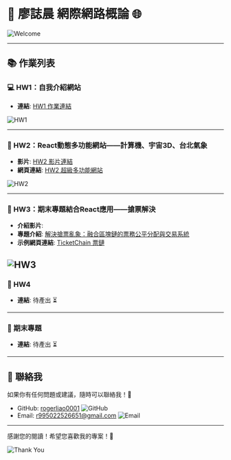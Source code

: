 # 🌟 廖誌晨 網際網路概論 🌐

![Welcome](https://media2.giphy.com/media/v1.Y2lkPTc5MGI3NjExMWUzdXkwczB3NGhqN2FmcGtubjM5d3h1aG5jczZiazNlOWxoc3d2bCZlcD12MV9naWZzX3NlYXJjaCZjdD1n/26tOZ42Mg6pbTUPHW/200.webp) <!-- 加入歡迎的 GIF -->

---

## 📚 作業列表

### 💻 HW1：自我介紹網站
- **連結**: [HW1 作業連結](https://rogerliao0001.github.io/Web-113/hw1) 

![HW1](https://media3.giphy.com/media/v1.Y2lkPTc5MGI3NjExdnc3MjhmNHVlNjVpazdnYjRuODZtamhwY29hOXV1bDd4Ymc5bmp5OCZlcD12MV9naWZzX3NlYXJjaCZjdD1n/WoWm8YzFQJg5i/200.webp) <!-- HW1 相關的 GIF -->

---

### 🎥 HW2：React動態多功能網站——計算機、宇宙3D、台北氣象
- **影片**: [HW2 影片連結](https://www.youtube.com/watch?v=oxUqo_JTftI) 
- **網頁連結**: [HW2 超級多功能網站](https://rogerliao0001.github.io/Web-113) 

![HW2](https://media1.giphy.com/media/v1.Y2lkPTc5MGI3NjExMnV2dDFncjFvNGF3dGx5MnVidHJwaWh4eWExMGs1YmJrb3YxZXUxcSZlcD12MV9naWZzX3NlYXJjaCZjdD1n/bGgsc5mWoryfgKBx1u/giphy.webp) <!-- HW2 相關的 GIF -->

---

### 📄 HW3：期末專題結合React應用——搶票解決
- **介紹影片**: 
- **專題介紹**: [解決搶票亂象：融合區塊鏈的票務公平分配與交易系統](https://hackmd.io/T_M2_dVdQ8W8M6QOZgRALw?view)
- **示例網頁連結**: [TicketChain 票鏈](https://rogerliao0001.github.io/hw3)

![HW3](https://media0.giphy.com/media/v1.Y2lkPTc5MGI3NjExZnVqNm9kdmVvNjZxbnE0amhwYmxreTNnYTNld3Awc21vcmQ4MDRjMyZlcD12MV9pbnRlcm5hbF9naWZfYnlfaWQmY3Q9Zw/iicDrNGWxHmDrIni6j/giphy.webp) 
---

### 📄 HW4
- **連結**: 待產出 ⏳

---

### 🎉 期末專題
- **連結**: 待產出 ⏳

---

## 🤝 聯絡我
如果你有任何問題或建議，隨時可以聯絡我！💬

- GitHub: [rogerliao0001](https://github.com/rogerliao0001) ![GitHub](https://img.shields.io/badge/GitHub-Profile-black?logo=github)
- Email: [r995022526651@gmail.com](mailto:r995022526651@gmail.com) ![Email](https://img.shields.io/badge/Email-Contact-blue?logo=gmail)

---

感謝您的閱讀！希望您喜歡我的專案！🎈

![Thank You](https://media2.giphy.com/media/v1.Y2lkPTc5MGI3NjExaXJ1dGt3bXpkdnd1cm51aTRyd3l2Yzc5bGs0cmdjbmJ5ejU5cnA1ciZlcD12MV9pbnRlcm5hbF9naWZfYnlfaWQmY3Q9Zw/Dg4TxjYikCpiGd7tYs/giphy.webp) <!-- 感謝的 GIF -->
